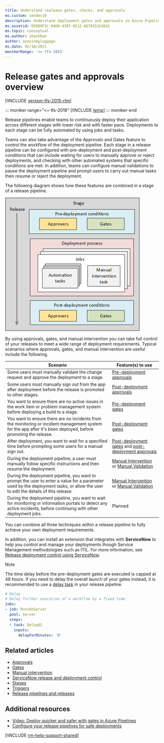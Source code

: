 ```yaml
---
title: Understand realease gates, checks, and approvals
ms.custom: seodec18
description: Understand deployment gates and approvals in Azure Pipelines
ms.assetid: D5989F1C-04D8-43EF-9212-AE70151C461C
ms.topic: conceptual
ms.author: shashban
author: azooinmyluggage
ms.date: 02/18/2021
monikerRange: '>= tfs-2015'
---
```


# Release gates and approvals overview

[!INCLUDE [version-tfs-2015-rtm](../../includes/version-tfs-2015-rtm.md)]

::: moniker range="<= tfs-2018"
[!INCLUDE [temp](../../includes/concept-rename-note.md)]
::: moniker-end

Release pipelines enable teams to continuously deploy their application across different stages with lower risk and with faster pace. Deployments to each stage can be fully automated by using jobs and tasks.

Teams can also take advantage of the Approvals and Gates feature to control the workflow of the deployment pipeline. Each stage in a release pipeline can be configured with pre-deployment and post-deployment conditions that can include waiting for users to manually approve or reject deployments, and checking with other automated systems that specific conditions are met. In addition, teams can configure manual validations to pause the deployment pipeline and prompt users to carry out manual tasks then resume or reject the deployment.

The following diagram shows how these features are combined in a stage of a release pipeline.

![Schematic view of approvals and gates in a stage](media/approvals-gates.png)

By using approvals, gates, and manual intervention you can take full control of your releases
to meet a wide range of deployment requirements. Typical scenarios where approvals, gates, and manual intervention
are useful include the following.

<a name="scenarios"></a>

| Scenario | Feature(s) to use |
| --- | --- |
| Some users must manually validate the change request and approve the deployment to a stage. | [Pre-deployment approvals](approvals.md) |
| Some users must manually sign out from the app after deployment before the release is promoted to other stages. | [Post-deployment approvals](approvals.md) |
| You want to ensure there are no active issues in the work item or problem management system before deploying a build to a stage.  | [Pre-deployment gates](gates.md) |
| You want to ensure there are no incidents from the monitoring or incident management system for the app after it's been deployed, before promoting the release. | [Post-deployment gates](gates.md) |
| After deployment, you want to wait for a specified time before prompting some users for a manual sign out.  | [Post-deployment gates](gates.md) and [post-deployment approvals](approvals.md) |
| During the deployment pipeline, a user must manually follow specific instructions and then resume the deployment. | [Manual Intervention](../deploy-using-approvals.md#configure-maninter) or [Manual Validation](../deploy-using-approvals.md#configure-manual-validation)| 
| During the deployment pipeline, you want to prompt the user to enter a value for a parameter used by the deployment tasks, or allow the user to edit the details of this release. | [Manual Intervention](../deploy-using-approvals.md#configure-a-manual-intervention) or [Manual Validation](../deploy-using-approvals.md#configure-manual-validation) | 
| During the deployment pipeline, you want to wait for monitoring or information portals to detect any active incidents, before continuing with other deployment jobs.  | Planned | 

You can combine all three techniques within a release pipeline to fully achieve your own deployment requirements.

In addition, you can install an extension that integrates with **ServiceNow** to help you control and manage your deployments
though Service Management methodologies such as ITIL. For more information, see [Release deployment control using ServiceNow](servicenow.md).

> [!NOTE]
> The time delay before the pre-deployment gates are executed is capped at 48 hours. If you need to delay the overall launch of your gates instead, it is recommended to use a [delay task](../../tasks/utility/delay.md) in your release pipeline.

```YAML
# Delay
# Delay further execution of a workflow by a fixed time
jobs:
- job: RunsOnServer
  pool: Server
  steps:
  - task: Delay@1
    inputs:
      delayForMinutes: '0'
```

## Related articles

* [Approvals](approvals.md)
* [Gates](gates.md)
* [Manual intervention](../deploy-using-approvals.md#configure-maninter)
* [ServiceNow release and deployment control](servicenow.md)
* [Stages](../../process/stages.md)
* [Triggers](../triggers.md)
* [Release pipelines and releases](../releases.md)

## Additional resources

* [Video: Deploy quicker and safer with gates in Azure Pipelines](https://channel9.msdn.com/Events/Connect/2017/T181)
* [Configure your release pipelines for safe deployments](https://devblogs.microsoft.com/devops/configuring-your-release-pipelines-for-safe-deployments/)

[!INCLUDE [rm-help-support-shared](../../includes/rm-help-support-shared.md)]

